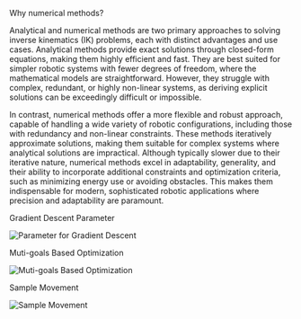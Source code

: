 Why numerical methods?

Analytical and numerical methods are two primary approaches to solving inverse kinematics (IK) problems, each with distinct advantages and use cases. Analytical methods provide exact solutions through closed-form equations, 
making them highly efficient and fast. They are best suited for simpler robotic systems with fewer degrees of freedom,
where the mathematical models are straightforward. However, they struggle with complex, redundant, or highly non-linear systems, 
as deriving explicit solutions can be exceedingly difficult or impossible.

In contrast, numerical methods offer a more flexible and robust approach, 
capable of handling a wide variety of robotic configurations, 
including those with redundancy and non-linear constraints. 
These methods iteratively approximate solutions, making them suitable for complex systems where analytical solutions are impractical.
Although typically slower due to their iterative nature, numerical methods excel in adaptability, generality, and their ability to incorporate additional constraints and optimization criteria, 
such as minimizing energy use or avoiding obstacles. This makes them indispensable for modern, sophisticated robotic applications where precision and adaptability are paramount.

Gradient Descent Parameter 

![Parameter for Gradient Descent](https://github.com/user-attachments/assets/aa20a266-c3f5-4081-91c9-fa37658f4733)

Muti-goals Based Optimization

![Muti-goals Based Optimization](https://github.com/user-attachments/assets/5136a2fc-a27e-477b-b181-089ae7e1b060)

Sample Movement

![Sample Movement](https://github.com/user-attachments/assets/db77762e-641a-4240-bc53-67f1b14ab6ab)
